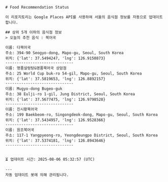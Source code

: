 
    # Food Recommendation Status

    이 리포지토리는 Google Places API를 사용하여 서울의 음식점 정보를 자동으로 업데이트합니다.

    ## 상위 5개 이하의 음식점 정보
    > 오늘의 추천 음식 : 북어국

	이름: 다북어국
	주소: 394-90 Seogyo-dong, Mapo-gu, Seoul, South Korea
	위치: {'lat': 37.5494247, 'lng': 126.9150873}
	------------------------------
	이름: 명품설렁탕&명품북어국 상암점
	주소: 25 World Cup buk-ro 54-gil, Mapo-gu, Seoul, South Korea
	위치: {'lat': 37.5819653, 'lng': 126.8892157}
	------------------------------
	이름: Mugyo-dong Bugeo-guk
	주소: 38 Eulji-ro 1-gil, Jung District, Seoul, South Korea
	위치: {'lat': 37.5677475, 'lng': 126.9798528}
	------------------------------
	이름: 진시황북어국
	주소: 199 Baekbeom-ro, Singongdeok-dong, Mapo-gu, Seoul, South Korea
	위치: {'lat': 37.5434957, 'lng': 126.9528366}
	------------------------------
	이름: 원조북어국
	주소: 117-1 Yangpyeong-ro, Yeongdeungpo District, Seoul, South Korea
	위치: {'lat': 37.5374181, 'lng': 126.8943646}
	------------------------------


    ⏳ 업데이트 시간: 2025-08-06 05:32:57 (UTC)

    ---
    자동 업데이트 봇에 의해 관리됩니다.
    